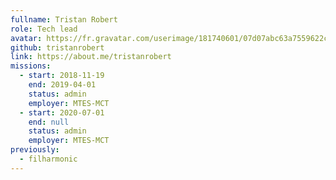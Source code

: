 ```yaml
---
fullname: Tristan Robert
role: Tech lead
avatar: https://fr.gravatar.com/userimage/181740601/07d07abc63a7559622ce0c62faa804c2.jpg
github: tristanrobert
link: https://about.me/tristanrobert
missions:
  - start: 2018-11-19
    end: 2019-04-01
    status: admin
    employer: MTES-MCT
  - start: 2020-07-01
    end: null
    status: admin
    employer: MTES-MCT
previously:
  - filharmonic
---
```

